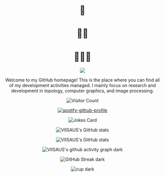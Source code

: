 
<div align="center"> 
<h1>🥰</h1>
<h1>🥵🥵</h1>
<h1>🥵🥵🥵</h1>

</div>

<div align="center">
<img src="https://readme-typing-svg.demolab.com?font=Google+Code&pause=1000&color=F7C255&width=435&lines=Courage+and+Imagine+makes+creativity">
<p>Welcome to my GitHub homepage! This is the place where you can find all of my development activities managed. I mainly focus on research and development in topology, computer graphics, and image processing.</p>


![Visitor Count](https://profile-counter.glitch.me/JOviisaus/count.svg)



[![spotify-github-profile](https://spotify-github-profile.vercel.app/api/view?uid=31ubgh53cifsw6ww2slstcdquahi&cover_image=true&theme=novatorem&show_offline=false&background_color=121212&interchange=false&bar_color=53b14f&bar_color_cover=false)](https://github.com/kittinan/spotify-github-profile)


<img src="https://readme-jokes.vercel.app/api?hideBorder&bgColor=%23121212" alt="Jokes Card" />


![VIISAUS's GitHub stats](https://github-readme-stats.vercel.app/api?username=JOviisaus&count_private=true&show_icons=true&theme=onedark)

<!-- ![VIISAUS's GitHub stats](https://github-readme-stats.vercel.app/api?username=JOviisaus&count_private=true&show_icons=true&theme=swift#gh-light-mode-only) -->


![VIISAUS's GitHub stats](https://github-readme-stats.vercel.app/api/top-langs/?username=JOviisaus&hide_progress=false&layout=donut-vertical&theme=onedark)
<!-- ![VIISAUS's GitHub stats](https://github-readme-stats.vercel.app/api/top-langs/?username=JOviisaus&hide_progress=false&layout=donut-vertical&theme=swift#gh-light-mode-only) -->

![VIISAUS's github activity graph dark](https://github-readme-activity-graph.vercel.app/graph?username=JOviisaus&theme=github)

<!-- ![VIISAUS's github activity graph light](https://github-readme-activity-graph.vercel.app/graph?username=JOviisaus&theme=default#gh-light-mode-only) -->

![GitHub Streak dark](https://streak-stats.demolab.com/?user=JOviisaus&theme=onedark)

<!-- ![GitHub Streak light](https://streak-stats.demolab.com/?user=JOviisaus&theme=swift#gh-light-mode-only) -->

![cup dark](https://github-profile-trophy.vercel.app/?username=JOviisaus&theme=onedark)

<!-- ![cup light](https://github-profile-trophy.vercel.app/?username=JOviisaus&theme=swift#gh-light-mode-only) -->


</div>





